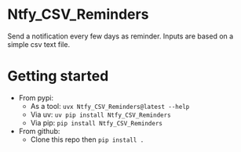 
# Ntfy_CSV_Reminders
Send a notification every few days as reminder. Inputs are based on a simple csv text file.

# Getting started
* From pypi:
    * As a tool: `uvx Ntfy_CSV_Reminders@latest --help`
    * Via uv: `uv pip install Ntfy_CSV_Reminders`
    * Via pip: `pip install Ntfy_CSV_Reminders`
* From github:
    * Clone this repo then `pip install .`
